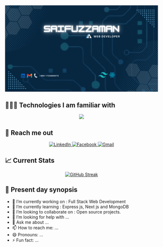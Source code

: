 
![alt ](./images/banner.gif)


## 👨🏻‍💻 Technologies I am familiar with
<p align="center">
  <a>
    <img src="https://skillicons.dev/icons?i=html,css,figma,js,tailwind,bootstrap,firebase,react,nodejs,express,mongodb," />
  </a>
</p>

## 📧 Reach me out

<p align="center">
  <a href="https://www.linkedin.com/in/saifuzzaman-pathik-61441217b">
    <img src="https://img.shields.io/badge/LinkedIn-0077B5?style=for-the-badge&logo=linkedin&logoColor=white" alt="LinkedIn">
  </a>
  <a href="https://www.facebook.com/pathik7610ice?mibextid=ZbWKwL">
    <img src="https://img.shields.io/badge/Facebook-1877F2?style=for-the-badge&logo=facebook&logoColor=white" alt="Facebook">
  </a>
  <a href="mailto:pmsaifuzzaman@gmail.com">
    <img src="https://img.shields.io/badge/Gmail-D14836?style=for-the-badge&logo=gmail&logoColor=white" alt="Gmail">
  </a>
</p>


## 📈 Current Stats
<p align="center">
  <a href="https://git.io/streak-stats">
    <img src="https://github-readme-streak-stats.herokuapp.com?user=PmSaifuzzaman&theme=github-dark-blue" alt="GitHub Streak" />
  </a>
</p>


## 📑 Present day synopsis

- 🔭 I’m currently working on : Full Stack Web Development
- 🌱 I’m currently learning : Express js, Next js and MongoDB
- 👯 I’m looking to collaborate on : Open source projects.
- 🤔 I’m looking for help with ...
- 💬 Ask me about ...
- 📫 How to reach me: ...
- 😄 Pronouns: ...
- ⚡ Fun fact: ...

